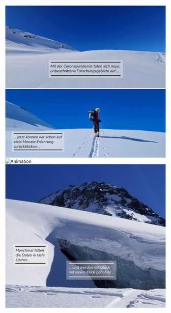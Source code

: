 
![Start](/media/pic1_small.jpg)  
![Exploring](/media/pic2_small.jpg)  
![Animation](/media/pic3_small.gif)  
[![Daten](/media/pic4_small.jpg)](https://github.com/wastewatermonitoring/info/blob/590cd4fe7aa55f79f6ac4f3c5493c63a8c477360/media/info.zip?raw=true)
